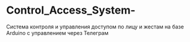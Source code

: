 # Control_Access_System-
Система контроля и управления доступом по лицу и жестам на базе Arduino с управлением через Телеграм
